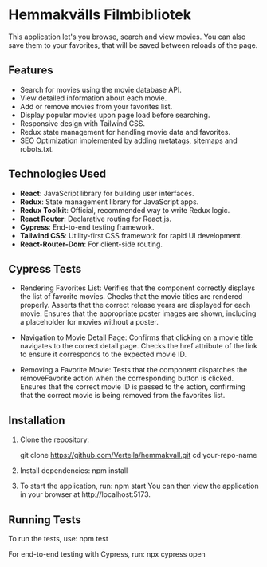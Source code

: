 # Hemmakvälls Filmbibliotek

This application let's you browse, search and view movies. You can also save them to your favorites, that will be saved between reloads of the page. 

## Features
- Search for movies using the movie database API.
- View detailed information about each movie.
- Add or remove movies from your favorites list.
- Display popular movies upon page load before searching.
- Responsive design with Tailwind CSS.
- Redux state management for handling movie data and favorites.
- SEO Optimization implemented by adding metatags, sitemaps and robots.txt.

## Technologies Used

- **React**: JavaScript library for building user interfaces.
- **Redux**: State management library for JavaScript apps.
- **Redux Toolkit**: Official, recommended way to write Redux logic.
- **React Router**: Declarative routing for React.js.
- **Cypress**: End-to-end testing framework.
- **Tailwind CSS**: Utility-first CSS framework for rapid UI development.
- **React-Router-Dom**: For client-side routing.

## Cypress Tests
- Rendering Favorites List:
    Verifies that the component correctly displays the list of favorite movies.
    Checks that the movie titles are rendered properly.
    Asserts that the correct release years are displayed for each movie.
    Ensures that the appropriate poster images are shown, including a placeholder for movies without a poster.

- Navigation to Movie Detail Page:
    Confirms that clicking on a movie title navigates to the correct detail page.
    Checks the href attribute of the link to ensure it corresponds to the expected movie ID.

- Removing a Favorite Movie:
    Tests that the component dispatches the removeFavorite action when the corresponding button is clicked.
    Ensures that the correct movie ID is passed to the action, confirming that the correct movie is being removed from the favorites list.

## Installation

1. Clone the repository:

   git clone https://github.com/Vertella/hemmakvall.git
   cd your-repo-name

2. Install dependencies:
    npm install

3. To start the application, run:
    npm start
You can then view the application in your browser at http://localhost:5173.

## Running Tests
To run the tests, use:
    npm test

For end-to-end testing with Cypress, run:
npx cypress open
